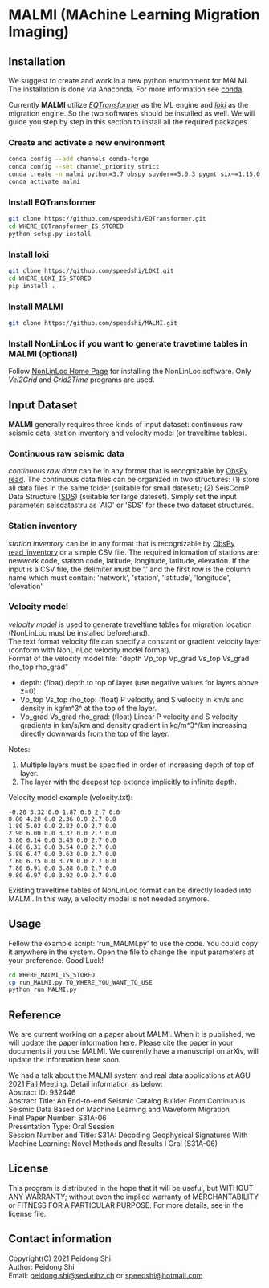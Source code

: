 # MALMI (MAchine Learning Migration Imaging) 

## Installation 
We suggest to create and work in a new python environment for MALMI. The installation is done via Anaconda. For more information see [conda](https://docs.conda.io/en/latest/).

Currently **MALMI** utilize [*EQTransformer*](https://github.com/speedshi/EQTransformer) as the ML engine and [*loki*](https://github.com/speedshi/LOKI) as the migration engine. So the two softwares should be installed as well. We will guide you step by step in this section to install all the required packages.

### Create and activate a new environment 
```bash
conda config --add channels conda-forge
conda config --set channel_priority strict
conda create -n malmi python=3.7 obspy spyder==5.0.3 pygmt six~=1.15.0 numpy~=1.19.2
conda activate malmi
```

### Install EQTransformer 
```bash
git clone https://github.com/speedshi/EQTransformer.git
cd WHERE_EQTransformer_IS_STORED
python setup.py install
```

### Install loki 
```bash
git clone https://github.com/speedshi/LOKI.git
cd WHERE_LOKI_IS_STORED
pip install .
```

### Install MALMI 
```bash
git clone https://github.com/speedshi/MALMI.git
```

### Install NonLinLoc if you want to generate travetime tables in MALMI (optional)
Follow [NonLinLoc Home Page](http://alomax.free.fr/nlloc/) for installing the NonLinLoc software. Only *Vel2Grid* and *Grid2Time* programs are used.

## Input Dataset 
**MALMI** generally requires three kinds of input dataset: continuous raw seismic data, station inventory and velocity model (or traveltime tables).  
### Continuous raw seismic data 
*continuous raw data* can be in any format that is recognizable by [ObsPy read](https://docs.obspy.org/packages/autogen/obspy.core.stream.read.html). The continuous data files can be organized in two structures: (1) store all data files in the same folder (suitable for small dateset); (2) SeisComP Data Structure ([SDS](https://www.seiscomp.de/doc/base/concepts/waveformarchives.html)) (suitable for large dateset). Simply set the input parameter: seisdatastru as 'AIO' or 'SDS' for these two dataset structures.

### Station inventory 
*station inventory* can be in any format that is recognizable by [ObsPy read_inventory](https://docs.obspy.org/packages/autogen/obspy.core.inventory.inventory.read_inventory.html) or a simple CSV file. The required infomation of stations are: newwork code, staiton code, latitude, longitude, latitude, elevation. If the input is a CSV file, the delimiter must be ',' and the first row is the column name which must contain: 'network', 'station', 'latitude', 'longitude', 'elevation'.

### Velocity model 
*velocity model* is used to generate traveltime tables for migration location (NonLinLoc must be installed beforehand).  
The text format velocity file can specify a constant or gradient velocity layer (conform with NonLinLoc velocity model format).  
Format of the velocity model file: "depth Vp_top Vp_grad Vs_top Vs_grad rho_top rho_grad"  
- depth: (float) depth to top of layer (use negative values for layers above z=0)  
- Vp_top Vs_top rho_top: (float) P velocity, and S velocity in km/s and density in kg/m^3^ at the top of the layer.  
- Vp_grad Vs_grad rho_grad: (float) Linear P velocity and S velocity gradients in km/s/km and density gradient in kg/m^3^/km increasing directly downwards from the top of the layer.  

Notes:
1. Multiple layers must be specified in order of increasing depth of top of layer.
2. The layer with the deepest top extends implicitly to infinite depth.

Velocity model example (velocity.txt):
```
-0.20 3.32 0.0 1.87 0.0 2.7 0.0
0.80 4.20 0.0 2.36 0.0 2.7 0.0
1.80 5.03 0.0 2.83 0.0 2.7 0.0
2.90 6.00 0.0 3.37 0.0 2.7 0.0
3.80 6.14 0.0 3.45 0.0 2.7 0.0
4.80 6.31 0.0 3.54 0.0 2.7 0.0
5.80 6.47 0.0 3.63 0.0 2.7 0.0
7.60 6.75 0.0 3.79 0.0 2.7 0.0
7.80 6.91 0.0 3.88 0.0 2.7 0.0
9.80 6.97 0.0 3.92 0.0 2.7 0.0
```

Existing traveltime tables of NonLinLoc format can be directly loaded into MALMI. In this way, a velocity model is not needed anymore. 

## Usage 
Fellow the example script: 'run_MALMI.py' to use the code. You could copy it anywhere in the system. Open the file to change the input parameters at your preference. Good Luck!
```bash
cd WHERE_MALMI_IS_STORED
cp run_MALMI.py TO_WHERE_YOU_WANT_TO_USE
python run_MALMI.py
```

## Reference 
We are current working on a paper about MALMI. When it is published, we will update the paper information here. Please cite the paper in your documents if you use MALMI. We currently have a manuscript on arXiv, will update the information here soon.

We had a talk about the MALMI system and real data applications at AGU 2021 Fall Meeting. Detail information as below:  
Abstract ID: 932446  
Abstract Title: An End-to-end Seismic Catalog Builder From Continuous Seismic Data Based on Machine Learning and Waveform Migration  
Final Paper Number: S31A-06  
Presentation Type: Oral Session  
Session Number and Title: S31A: Decoding Geophysical Signatures With Machine Learning: Novel Methods and Results I Oral (S31A-06)

## License 
This program is distributed in the hope that it will be useful, but WITHOUT ANY WARRANTY; without even the implied warranty of MERCHANTABILITY or FITNESS FOR A PARTICULAR PURPOSE. For more details, see in the license file.

## Contact information 
Copyright(C) 2021 Peidong Shi  
Author: Peidong Shi  
Email: peidong.shi@sed.ethz.ch or speedshi@hotmail.com


